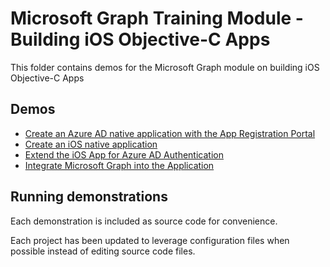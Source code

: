 # Microsoft Graph Training Module - Building iOS Objective-C Apps

This folder contains demos for the Microsoft Graph module on building iOS Objective-C Apps

## Demos

* [Create an Azure AD native application with the App Registration Portal](./01-arp-app)
* [Create an iOS native application](./02-create-app)
* [Extend the iOS App for Azure AD Authentication](./03-add-aad-auth)
* [Integrate Microsoft Graph into the Application](./04-add-msgraph)

## Running demonstrations

Each demonstration is included as source code for convenience.

Each project has been updated to leverage configuration files when possible instead of editing source code files.